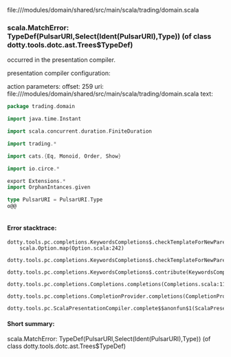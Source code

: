 file://<WORKSPACE>/modules/domain/shared/src/main/scala/trading/domain.scala
### scala.MatchError: TypeDef(PulsarURI,Select(Ident(PulsarURI),Type)) (of class dotty.tools.dotc.ast.Trees$TypeDef)

occurred in the presentation compiler.

presentation compiler configuration:


action parameters:
offset: 259
uri: file://<WORKSPACE>/modules/domain/shared/src/main/scala/trading/domain.scala
text:
```scala
package trading.domain

import java.time.Instant

import scala.concurrent.duration.FiniteDuration

import trading.* 

import cats.{Eq, Monoid, Order, Show}

import io.circe.*

export Extensions.*
import OrphanIntances.given

type PulsarURI = PulsarURI.Type 
o@@



```



#### Error stacktrace:

```
dotty.tools.pc.completions.KeywordsCompletions$.checkTemplateForNewParents$$anonfun$2(KeywordsCompletions.scala:219)
	scala.Option.map(Option.scala:242)
	dotty.tools.pc.completions.KeywordsCompletions$.checkTemplateForNewParents(KeywordsCompletions.scala:220)
	dotty.tools.pc.completions.KeywordsCompletions$.contribute(KeywordsCompletions.scala:45)
	dotty.tools.pc.completions.Completions.completions(Completions.scala:115)
	dotty.tools.pc.completions.CompletionProvider.completions(CompletionProvider.scala:92)
	dotty.tools.pc.ScalaPresentationCompiler.complete$$anonfun$1(ScalaPresentationCompiler.scala:143)
```
#### Short summary: 

scala.MatchError: TypeDef(PulsarURI,Select(Ident(PulsarURI),Type)) (of class dotty.tools.dotc.ast.Trees$TypeDef)